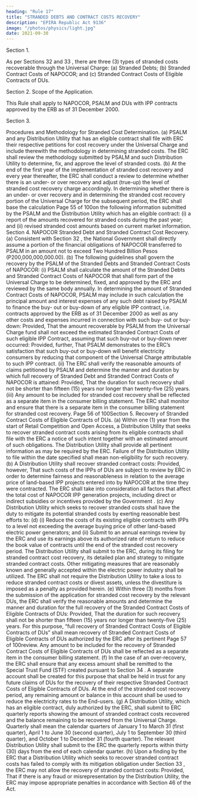```yaml
---
heading: "Rule 17"
title: "STRANDED DEBTS AND CONTRACT COSTS RECOVERY"
description: "EPIRA Republic Act 9136"
image: "/photos/physics/light.jpg"
date: 2021-09-30
---
```



Section 1.

As per Sections 32 and 33 , there are three (3) types of
stranded costs recoverable through the Universal Charge:
(a) Stranded Debts;
(b) Stranded Contract Costs of NAPOCOR; and
(c) Stranded Contract Costs of Eligible Contracts of DUs.

Section 2. Scope of the Application.

This Rule shall apply to NAPOCOR, PSALM and DUs with IPP
contracts approved by the ERB as of 31 December 2000.

Section 3.

Procedures and Methodology for Stranded Cost Determination.
(a) PSALM and any Distribution Utility that has an eligible contract shall
file with ERC their respective petitions for cost recovery under the
Universal Charge and include therewith the methodology in
determining stranded costs. The ERC shall review the methodology
submitted by PSALM and such Distribution Utility to determine, fix,
and approve the level of stranded costs.
(b) At the end of the first year of the implementation of stranded cost
recovery and every year thereafter, the ERC shall conduct a review to
determine whether there is an under- or over recovery and adjust
(true-up) the level of stranded cost recovery charge accordingly. In
determining whether there is an under- or over recovery and in
determining the stranded cost recovery portion of the Universal
Charge for the subsequent period, the ERC shall base the calculation
Page 55 of 100on the following information submitted by the PSALM and the
Distribution Utility which has an eligible contract:
(i) a report of the amounts recovered for stranded costs during the
past year; and
(ii) revised stranded cost amounts based on current market
information.
Section 4.
NAPOCOR Stranded Debt and Stranded Contract Cost Recovery.
(a) Consistent with Section 32 , the National Government shall
directly assume a portion of the financial obligations of NAPOCOR
transferred to PSALM in an amount not to exceed Two Hundred
Billion Pesos (P200,000,000,000.00).
(b) The following guidelines shall govern the recovery by the PSALM of the
Stranded Debts and Stranded Contract Costs of NAPOCOR:
(i) PSALM shall calculate the amount of the Stranded Debts and
Stranded Contract Costs of NAPOCOR that shall form part of the
Universal Charge to be determined, fixed, and approved by the
ERC and reviewed by the same body annually. In determining
the amount of Stranded Contract Costs of NAPOCOR, PSALM may
include in such calculation the principal amount and interest
expenses of any such debt raised by PSALM to finance the buy-
out or buy-down of any eligible IPP contract, i.e. contracts
approved by the ERB as of 31 December 2000 as well as any
other costs and expenses incurred in connection with such buy-
out or buy-down: Provided, That the amount recoverable by
PSALM from the Universal Charge fund shall not exceed the
estimated Stranded Contract Costs of such eligible IPP
Contract, assuming that such buy-out or buy-down never
occurred: Provided, further, That PSALM demonstrates to the
ERC’s satisfaction that such buy-out or buy-down will benefit
electricity consumers by reducing that component of the
Universal Charge attributable to such IPP contract.
(ii) The ERC shall verify the reasonable amounts of claims
petitioned by PSALM and determine the manner and duration
by which full recovery of Stranded Debt and Stranded Contract
Costs of NAPOCOR is attained: Provided, That the duration for such
recovery shall not be shorter than fifteen (15) years nor longer
than twenty-five (25) years.
(iii) Any amount to be included for stranded cost recovery shall be
reflected as a separate item in the consumer billing statement.
The ERC shall monitor and ensure that there is a separate item
in the consumer billing statement for stranded cost recovery.
Page 56 of 100Section 5. Recovery of Stranded Contract Costs of Eligible Contracts of
DUs.
(a) Within one (1) year from the start of Retail Competition and Open
Access, a Distribution Utility that seeks to recover stranded contract
costs arising from its eligible contracts shall file with the ERC a notice
of such intent together with an estimated amount of such obligations.
The Distribution Utility shall provide all pertinent information as may
be required by the ERC. Failure of the Distribution Utility to file
within the date specified shall mean non-eligibility for such recovery.
(b) A Distribution Utility shall recover stranded contract costs: Provided,
however, That such costs of the IPPs of DUs are
subject to review by ERC in order to determine fairness and
reasonableness in relation to the average price of land-based IPP
projects entered into by NAPOCOR at the time they were contracted. The
ERC shall take into consideration all factors that affect the total cost
of NAPOCOR IPP generation projects, including direct or indirect subsidies
or incentives provided by the Government .
(c) Any Distribution Utility which seeks to recover stranded costs shall
have the duty to mitigate its potential stranded costs by exerting
reasonable best efforts to:
(d)
(i) Reduce the costs of its existing eligible contracts with IPPs to a
level not exceeding the average buying price of other land-based
electric power generators; and
(ii) Submit to an annual earnings review by the ERC and use its
earnings above its authorized rate of return to reduce the book
value of contracts until the end of the stranded cost recovery
period.
The Distribution Utility shall submit to the ERC, during its filing for
stranded contract cost recovery, its detailed plan and strategy to
mitigate stranded contract costs.
Other mitigating measures that are reasonably known and generally
accepted within the electric power industry shall be utilized. The ERC
shall not require the Distribution Utility to take a loss to reduce
stranded contract costs or divest assets, unless the divestiture is
imposed as a penalty as provided herein.
(e)
Within three (3) months from the submission of the application for
stranded cost recovery by the relevant DUs, the ERC
shall verify the reasonable amounts and determine the manner and
duration for the full recovery of the Stranded Contract Costs of
Eligible Contracts of DUs: Provided, That the duration
for such recovery shall not be shorter than fifteen (15) years nor
longer than twenty-five (25) years. For this purpose, “full recovery of
Stranded Contract Costs of Eligible Contracts of DUs”
shall mean recovery of Stranded Contract Costs of Eligible Contracts
of DUs authorized by the ERC after its pertinent
Page 57 of 100review. Any amount to be included for the recovery of Stranded
Contract Costs of Eligible Contracts of DUs shall be
reflected as a separate item in the consumer billing statement.
(f) In the case of an over-recovery, the ERC shall ensure that any excess
amount shall be remitted to the Special Trust Fund (STF) created
pursuant to Section 34 . A separate account shall be
created for this purpose that shall be held in trust for any future
claims of DUs for the recovery of their respective
Stranded Contract Costs of Eligible Contracts of DUs.
At the end of the stranded cost recovery period, any remaining
amount or balance in this account shall be used to reduce the
electricity rates to the End-users.
(g) A Distribution Utility, which has an eligible contract, duly authorized
by the ERC, shall submit to ERC quarterly reports showing the
amount of stranded contract costs recovered and the balance
remaining to be recovered from the Universal Charge.
Quarterly shall mean the calendar quarters of January 1 to March 31
(first quarter), April 1 to June 30 (second quarter), July 1 to
September 30 (third quarter), and October 1 to December 31 (fourth
quarter). The relevant Distribution Utility shall submit to the ERC the
quarterly reports within thirty (30) days from the end of each calendar
quarter.
(h) Upon a finding by the ERC that a Distribution Utility which seeks to
recover stranded contract costs has failed to comply with its
mitigation obligation under Section 33 , the ERC may not
allow the recovery of stranded contract costs: Provided, That if there is
any fraud or misrepresentation by the Distribution Utility, the ERC
may impose appropriate penalties in accordance with Section 46 of
the Act.

